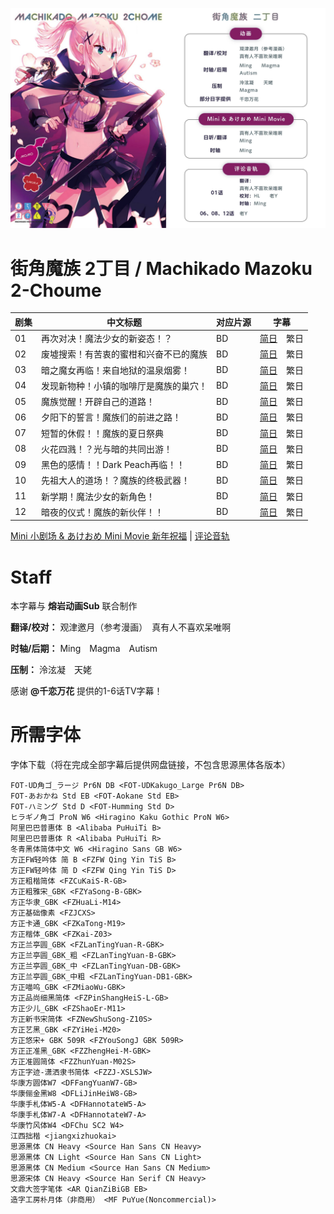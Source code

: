 ![海报](Poster.jpg)

# 街角魔族 2丁目 / Machikado Mazoku 2-Choume
| 剧集 | 中文标题 | 对应片源 | 字幕 |
| ---- | -------- | -------- | ---- |
| 01 | 再次对决！魔法少女的新姿态！？ | BD | [简日](https://raw.githubusercontent.com/MingYSub/SubArchive/main/Archive/Machikado%20Mazoku%202-Choume/%5BMingY&LavaAnime%5D%20Machikado%20Mazoku%202-Choume%20%5B01%5D.CHS_JPN.ass)　繁日 |
| 02 | 废墟搜索！有苦衷的蜜柑和兴奋不已的魔族 | BD | [简日](https://raw.githubusercontent.com/MingYSub/SubArchive/main/Archive/Machikado%20Mazoku%202-Choume/%5BMingY&LavaAnime%5D%20Machikado%20Mazoku%202-Choume%20%5B02%5D.CHS_JPN.ass)　繁日 |
| 03 | 暗之魔女再临！来自地狱的温泉烟雾！ | BD | [简日](https://raw.githubusercontent.com/MingYSub/SubArchive/main/Archive/Machikado%20Mazoku%202-Choume/%5BMingY&LavaAnime%5D%20Machikado%20Mazoku%202-Choume%20%5B03%5D.CHS_JPN.ass)　繁日 |
| 04 | 发现新物种！小镇的咖啡厅是魔族的巢穴！ | BD | [简日](https://raw.githubusercontent.com/MingYSub/SubArchive/main/Archive/Machikado%20Mazoku%202-Choume/%5BMingY&LavaAnime%5D%20Machikado%20Mazoku%202-Choume%20%5B04%5D.CHS_JPN.ass)　繁日 |
| 05 | 魔族觉醒！开辟自己的道路！ | BD | [简日](https://raw.githubusercontent.com/MingYSub/SubArchive/main/Archive/Machikado%20Mazoku%202-Choume/%5BMingY&LavaAnime%5D%20Machikado%20Mazoku%202-Choume%20%5B05%5D.CHS_JPN.ass)　繁日 |
| 06 | 夕阳下的誓言！魔族们的前进之路！ | BD | [简日](https://raw.githubusercontent.com/MingYSub/SubArchive/main/Archive/Machikado%20Mazoku%202-Choume/%5BMingY&LavaAnime%5D%20Machikado%20Mazoku%202-Choume%20%5B06%5D.CHS_JPN.ass)　繁日 |
| 07 | 短暂的休假！！魔族的夏日祭典 | BD | [简日](https://raw.githubusercontent.com/MingYSub/SubArchive/main/Archive/Machikado%20Mazoku%202-Choume/%5BMingY&LavaAnime%5D%20Machikado%20Mazoku%202-Choume%20%5B07%5D.CHS_JPN.ass)　繁日 |
| 08 | 火花四溅！？光与暗的共同出游！ | BD | [简日](https://raw.githubusercontent.com/MingYSub/SubArchive/main/Archive/Machikado%20Mazoku%202-Choume/%5BMingY&LavaAnime%5D%20Machikado%20Mazoku%202-Choume%20%5B08%5D.CHS_JPN.ass)　繁日 |
| 09 | 黑色的感情！！Dark Peach再临！！ | BD | [简日](https://raw.githubusercontent.com/MingYSub/SubArchive/main/Archive/Machikado%20Mazoku%202-Choume/%5BMingY&LavaAnime%5D%20Machikado%20Mazoku%202-Choume%20%5B09%5D.CHS_JPN.ass)　繁日 |
| 10 | 先祖大人的道场！？魔族的终极武器！ | BD | [简日](https://raw.githubusercontent.com/MingYSub/SubArchive/main/Archive/Machikado%20Mazoku%202-Choume/%5BMingY&LavaAnime%5D%20Machikado%20Mazoku%202-Choume%20%5B10%5D.CHS_JPN.ass)　繁日 |
| 11 | 新学期！魔法少女的新角色！ | BD | [简日](https://raw.githubusercontent.com/MingYSub/SubArchive/main/Archive/Machikado%20Mazoku%202-Choume/%5BMingY&LavaAnime%5D%20Machikado%20Mazoku%202-Choume%20%5B11%5D.CHS_JPN.ass)　繁日 |
| 12 | 暗夜的仪式！魔族的新伙伴！！ | BD | [简日](https://raw.githubusercontent.com/MingYSub/SubArchive/main/Archive/Machikado%20Mazoku%202-Choume/%5BMingY&LavaAnime%5D%20Machikado%20Mazoku%202-Choume%20%5B12%5D.CHS_JPN.ass)　繁日 |

[Mini 小剧场 & あけおめ Mini Movie 新年祝福](Mini) | [评论音轨](Commentary)

# Staff
本字幕与 **熔岩动画Sub** 联合制作

**翻译/校对：** 观津邀月（参考漫画）　真有人不喜欢呆唯啊

**时轴/后期：** Ming　Magma　Autism

**压制：** 泠泫凝　天姥

感谢 **@千恋万花** 提供的1-6话TV字幕！

# 所需字体
字体下载（将在完成全部字幕后提供网盘链接，不包含思源黑体各版本）

```
FOT-UD角ゴ_ラージ Pr6N DB <FOT-UDKakugo_Large Pr6N DB>
FOT-あおかね Std EB <FOT-Aokane Std EB>
FOT-ハミング Std D <FOT-Humming Std D>
ヒラギノ角ゴ ProN W6 <Hiragino Kaku Gothic ProN W6>
阿里巴巴普惠体 B <Alibaba PuHuiTi B>
阿里巴巴普惠体 R <Alibaba PuHuiTi R>
冬青黑体简体中文 W6 <Hiragino Sans GB W6>
方正FW轻吟体 简 B <FZFW Qing Yin TiS B>
方正FW轻吟体 简 D <FZFW Qing Yin TiS D>
方正粗楷简体 <FZCuKaiS-R-GB>
方正粗雅宋_GBK <FZYaSong-B-GBK>
方正华隶_GBK <FZHuaLi-M14>
方正基础像素 <FZJCXS>
方正卡通_GBK <FZKaTong-M19>
方正楷体_GBK <FZKai-Z03>
方正兰亭圆_GBK <FZLanTingYuan-R-GBK>
方正兰亭圆_GBK_粗 <FZLanTingYuan-B-GBK>
方正兰亭圆_GBK_中 <FZLanTingYuan-DB-GBK>
方正兰亭圆_GBK_中粗 <FZLanTingYuan-DB1-GBK>
方正喵呜_GBK <FZMiaoWu-GBK>
方正品尚细黑简体 <FZPinShangHeiS-L-GB>
方正少儿_GBK <FZShaoEr-M11>
方正新书宋简体 <FZNewShuSong-Z10S>
方正艺黑_GBK <FZYiHei-M20>
方正悠宋+ GBK 509R <FZYouSongJ GBK 509R>
方正正准黑_GBK <FZZhengHei-M-GBK>
方正准圆简体 <FZZhunYuan-M02S>
方正字迹-潇洒隶书简体 <FZZJ-XSLSJW>
华康方圆体W7 <DFFangYuanW7-GB>
华康俪金黑W8 <DFLiJinHeiW8-GB>
华康手札体W5-A <DFHannotateW5-A>
华康手札体W7-A <DFHannotateW7-A>
华康竹风体W4 <DFChu SC2 W4>
江西拙楷 <jiangxizhuokai>
思源黑体 CN Heavy <Source Han Sans CN Heavy>
思源黑体 CN Light <Source Han Sans CN Light>
思源黑体 CN Medium <Source Han Sans CN Medium>
思源宋体 CN Heavy <Source Han Serif CN Heavy>
文鼎大签字笔体 <AR QianZiBiGB EB>
造字工房朴月体（非商用） <MF PuYue(Noncommercial)>
```